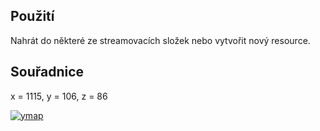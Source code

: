 ## Použití
Nahrát do některé ze streamovacích složek nebo vytvořit nový resource.

## Souřadnice
x = 1115, y = 106, z = 86 

<a href="https://cdn.discordapp.com/attachments/696442851848093756/696453320427962418/unknown.png" target="_blank"><img alt="ymap" src="https://cdn.discordapp.com/attachments/696442851848093756/696453320427962418/unknown.png"></a>
